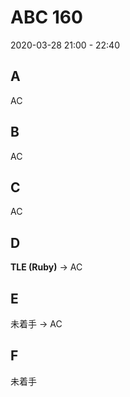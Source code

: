 #   ABC 160

2020-03-28 21:00 - 22:40

##  A

AC

##  B

AC

##  C

AC

##  D

**TLE (Ruby)** -> AC

##  E

未着手 -> AC

##  F

未着手

